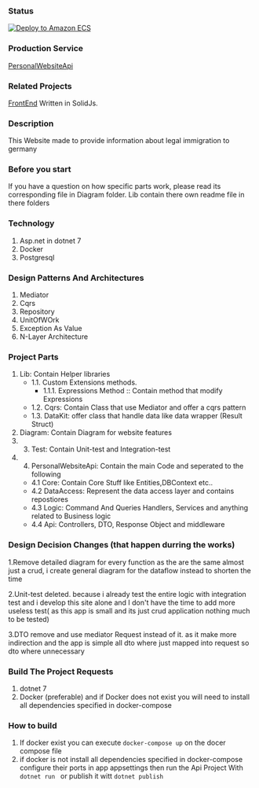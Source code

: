 ### Status
[![Deploy to Amazon ECS](https://github.com/masaylighto/PersonalWebsiteApi-Asp.net/actions/workflows/AwsProduction.yml/badge.svg)](https://github.com/masaylighto/PersonalWebsiteApi-Asp.net/actions/workflows/AwsProduction.yml)
### Production Service
[PersonalWebsiteApi](https://www.derwegzumdeutsch.land/)
### Related Projects
[FrontEnd](https://github.com/masaylighto/PersonalWebsiteApi-SolidJS) Written in SolidJs.
### Description 
This Website made to provide information about legal immigration to germany 
### Before you start
If you have a question on how specific parts work, please read its corresponding file in Diagram folder.
Lib contain there own readme file in there folders
### Technology 
1. Asp.net in dotnet 7
2. Docker
3. Postgresql
### Design Patterns And Architectures
1. Mediator
2. Cqrs
3. Repository
4. UnitOfWOrk
5. Exception As Value
6. N-Layer Architecture
### Project Parts
1. Lib: Contain Helper libraries
   - 1.1. Custom Extensions methods.
      - 1.1.1. Expressions Method :: Contain method that modify Expressions
   - 1.2. Cqrs: Contain Class that use Mediator and offer a cqrs pattern
   - 1.3. DataKit: offer class that handle data like data wrapper (Result Struct)
2. Diagram: Contain Diagram for website features 
1. 3. Test: Contain Unit-test and Integration-test 
1. 4. PersonalWebsiteApi: Contain the main Code and seperated to the following
   - 4.1 Core: Contain Core Stuff like Entities,DBContext etc..
   - 4.2 DataAccess: Represent the data access layer and contains repostiores
   - 4.3 Logic: Command And Queries Handlers, Services and anything related to Business logic
   - 4.4 Api: Controllers, DTO, Response Object and middleware
### Design Decision Changes (that happen durring the works)
1.Remove detailed diagram for every function  as the are the same almost just a crud, i create general diagram for the dataflow instead to shorten the time


2.Unit-test deleted. because i already test the entire logic with integration test and i develop this site alone and I don't have the time to add more useless test( as this app is small and its just crud application nothing much to be tested)


3.DTO remove and use mediator Request instead of it. as it make more indirection and the app is simple all dto where just mapped into request so dto where unnecessary
### Build The Project Requests
1. dotnet 7
2. Docker (preferable) and if Docker does not exist you will need to install all dependencies specified in docker-compose 
### How to build
1. If docker exist you can execute ```docker-compose up``` on the docer compose file
2. if docker is not install all dependencies specified in docker-compose configure their ports in app appsettings then run the Api Project With ```dotnet run ``` or publish it witt ```dotnet publish```
